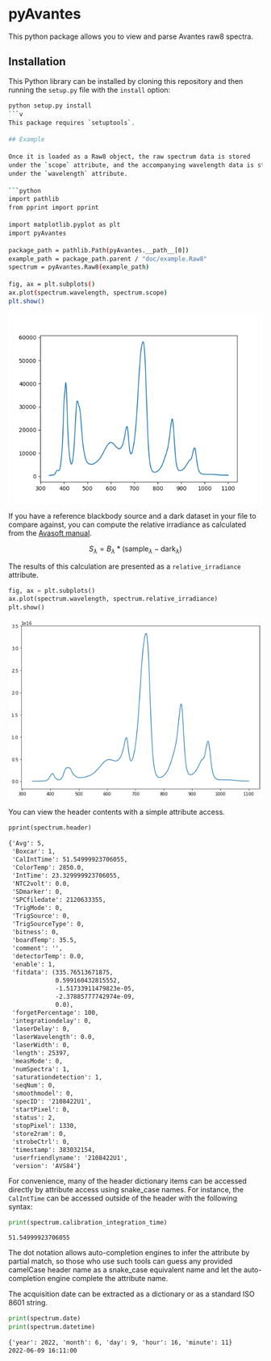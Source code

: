 # pyAvantes

This python package allows you to view and parse Avantes raw8 spectra.

## Installation

This Python library can be installed by cloning this repository and then running the `setup.py` file with the `install` option:
```bash
python setup.py install 
```v
This package requires `setuptools`. 

## Example

Once it is loaded as a Raw8 object, the raw spectrum data is stored
under the `scope` attribute, and the accompanying wavelength data is stored
under the `wavelength` attribute.

```python
import pathlib
from pprint import pprint

import matplotlib.pyplot as plt
import pyAvantes

package_path = pathlib.Path(pyAvantes.__path__[0])
example_path = package_path.parent / "doc/example.Raw8"
spectrum = pyAvantes.Raw8(example_path)

fig, ax = plt.subplots()
ax.plot(spectrum.wavelength, spectrum.scope)
plt.show()
```

![png](./doc/output_scope.png)

If you have a reference blackbody source and a dark dataset in your file to
compare against, you can compute the relative irradiance as calculated from
the [Avasoft manual][avasoft].

```math
S_\lambda = B_\lambda * (\textrm{sample}_\lambda - \textrm{dark}_\lambda )
```

The results of this calculation are presented as a `relative_irradiance`
attribute.

[avasoft]: http://www.content.mphotonics.de/AVA/AVASOFT_Manual_8.4.pdf

```python
fig, ax = plt.subplots()
ax.plot(spectrum.wavelength, spectrum.relative_irradiance)
plt.show()
```

![png](./doc/output_0_0.png)

You can view the header contents with a simple attribute access.

```python
pprint(spectrum.header)
```

```
{'Avg': 5,
 'Boxcar': 1,
 'CalIntTime': 51.54999923706055,
 'ColorTemp': 2850.0,
 'IntTime': 23.329999923706055,
 'NTC2volt': 0.0,
 'SDmarker': 0,
 'SPCfiledate': 2120633355,
 'TrigMode': 0,
 'TrigSource': 0,
 'TrigSourceType': 0,
 'bitness': 0,
 'boardTemp': 35.5,
 'comment': '',
 'detectorTemp': 0.0,
 'enable': 1,
 'fitdata': (335.76513671875,
             0.599160432815552,
             -1.51733911479823e-05,
             -2.37885777742974e-09,
             0.0),
 'forgetPercentage': 100,
 'integrationdelay': 0,
 'laserDelay': 0,
 'laserWavelength': 0.0,
 'laserWidth': 0,
 'length': 25397,
 'measMode': 0,
 'numSpectra': 1,
 'saturationdetection': 1,
 'seqNum': 0,
 'smoothmodel': 0,
 'specID': '2108422U1',
 'startPixel': 0,
 'status': 2,
 'stopPixel': 1330,
 'store2ram': 0,
 'strobeCtrl': 0,
 'timestamp': 383032154,
 'userfriendlyname': '2108422U1',
 'version': 'AVS84'}
```

For convenience, many of the header dictionary items can be accessed directly by attribute access using snake_case names. For instance, the `CalIntTime` can be accessed outside of the header with the following syntax:

```python
print(spectrum.calibration_integration_time)
```

```
51.54999923706055
```

The dot notation allows auto-completion engines to infer the attribute by
partial match, so those who use such tools can guess any provided camelCase
header name as a snake_case equivalent name and let the auto-completion
engine complete the attribute name.

The acquisition date can be extracted as a dictionary or as a standard ISO
8601 string.

```python
print(spectrum.date)
print(spectrum.datetime)
```

```
{'year': 2022, 'month': 6, 'day': 9, 'hour': 16, 'minute': 11}
2022-06-09 16:11:00
```
